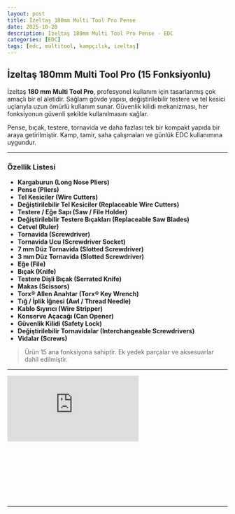 ```yaml
---
layout: post
title: İzeltaş 180mm Multi Tool Pro Pense
date: 2025-10-28
description: İzeltaş 180mm Multi Tool Pro Pense - EDC
categories: [EDC]
tags: [edc, multitool, kampçılık, izeltaş]
---
```


## İzeltaş 180mm Multi Tool Pro (15 Fonksiyonlu)

İzeltaş **180 mm Multi Tool Pro**, profesyonel kullanım için tasarlanmış çok amaçlı bir el aletidir. Sağlam gövde yapısı, değiştirilebilir testere ve tel kesici uçlarıyla uzun ömürlü kullanım sunar. Güvenlik kilidi mekanizması, her fonksiyonun güvenli şekilde kullanılmasını sağlar.

Pense, bıçak, testere, tornavida ve daha fazlası tek bir kompakt yapıda bir araya getirilmiştir. Kamp, tamir, saha çalışmaları ve günlük EDC kullanımına uygundur.

---

### Özellik Listesi

- **Kargaburun (Long Nose Pliers)**
- **Pense (Pliers)**
- **Tel Kesiciler (Wire Cutters)**
- **Değiştirilebilir Tel Kesiciler (Replaceable Wire Cutters)**
- **Testere / Eğe Sapı (Saw / File Holder)**
- **Değiştirilebilir Testere Bıçakları (Replaceable Saw Blades)**
- **Cetvel (Ruler)**
- **Tornavida (Screwdriver)**
- **Tornavida Ucu (Screwdriver Socket)**
- **7 mm Düz Tornavida (Slotted Screwdriver)**
- **3 mm Düz Tornavida (Slotted Screwdriver)**
- **Eğe (File)**
- **Bıçak (Knife)**
- **Testere Dişli Bıçak (Serrated Knife)**
- **Makas (Scissors)**
- **Torx® Allen Anahtar (Torx® Key Wrench)**
- **Tığ / İplik İğnesi (Awl / Thread Needle)**
- **Kablo Sıyırıcı (Wire Stripper)**
- **Konserve Açacağı (Can Opener)**
- **Güvenlik Kilidi (Safety Lock)**
- **Değiştirilebilir Tornavidalar (Interchangeable Screwdrivers)**
- **Vidalar (Screws)**

> Ürün 15 ana fonksiyona sahiptir. Ek yedek parçalar ve aksesuarlar dahil edilmiştir.

---

<div class="w-full flex justify-center p-1" style="aspect-ratio:16/9;">
  <iframe class="w-full h-full rounded-2xl" src="https://www.youtube.com/embed/67iM_9eRBkg?si=PHLGIyNP57U1LUac" title="İzeltaş Multi Tool Pro Tanıtımı" frameborder="0" allow="accelerometer; autoplay; clipboard-write; encrypted-media; gyroscope; picture-in-picture; web-share" referrerpolicy="strict-origin-when-cross-origin" allowfullscreen></iframe>
</div>


---

